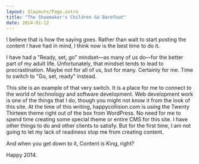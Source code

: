```yaml
---
layout: $layouts/Page.astro
title: "The Shoemaker's Children Go Barefoot"
date: 2014-01-12
---
```

I believe that is how the saying goes. Rather than wait to start posting the content I have had in mind, I think now is the best time to do it.

I have had a "Ready, set, go" mindset—as many of us do—for the better part of my adult life. Unfortunately, that mindset tends to lead to procrastination. Maybe not for all of us, but for many. Certainly for me. Time to switch to "Go, set, ready" instead.

This site is an example of that very switch. It is a place for me to connect to the world of technology and software development. Web development work is one of the things that I do, though you might not know it from the look of this site. At the time of this writing, happycollision.com is using the Twenty Thirteen theme right out of the box from WordPress. No need for me to spend time creating some special theme or entire CMS for this site. I have other things to do and other clients to satisfy. But for the first time, I am not going to let my lack of readiness stop me from creating content.

And when you get down to it, Content is King, right?

Happy 2014.